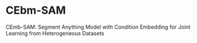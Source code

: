 # CEbm-SAM
CEmb-SAM: Segment Anything Model with Condition Embedding for Joint Learning from Heterogeneous Datasets
